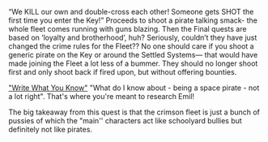 “We KILL our own and double-cross each other! Someone gets SHOT the first time you enter the Key!”
Proceeds to shoot a pirate talking smack- the whole fleet comes running with guns blazing. Then the Final quests are based on ‘loyalty and brotherhood’, huh?
	Seriously, couldn’t they have just changed the crime rules for the Fleet?? No one should care if you shoot a generic pirate on the Key or around the Settled Systems— that would have made joining the Fleet a lot less of a bummer. They should no longer shoot first and only shoot back if fired upon, but without offering bounties.

["Write What You Know"]("Write%20What%20You%20Know".md)
"What do I know about - being a space pirate - not a lot right".
That's where you're meant to research Emil!

The big takeaway from this quest is that the crimson fleet is just a bunch of pussies of which the "main'' characters act like schoolyard bullies but definitely not like pirates. 
